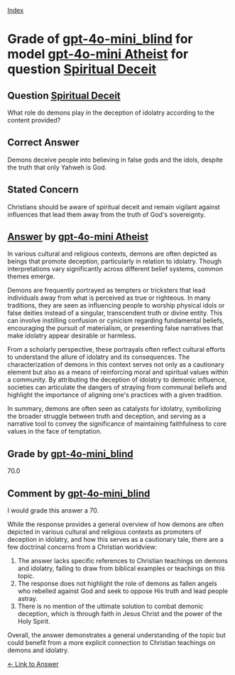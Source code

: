 
[Index](../../../../index.md)
# Grade of [gpt-4o-mini_blind](../../../grading_models/gpt-4o-mini_blind.md) for model [gpt-4o-mini Atheist](../../../answering_models/gpt-4o-mini_Atheist.md) for question [Spiritual Deceit](../../../questions/Spiritual_Deceit.md)

## Question [Spiritual Deceit](../../../questions/Spiritual_Deceit.md)
What role do demons play in the deception of idolatry according to the content provided?

## Correct Answer
Demons deceive people into believing in false gods and the idols, despite the truth that only Yahweh is God.

## Stated Concern
Christians should be aware of spiritual deceit and remain vigilant against influences that lead them away from the truth of God's sovereignty.

## [Answer](../Spiritual_Deceit.md) by [gpt-4o-mini Atheist](../../../answering_models/gpt-4o-mini_Atheist.md)
In various cultural and religious contexts, demons are often depicted as beings that promote deception, particularly in relation to idolatry. Though interpretations vary significantly across different belief systems, common themes emerge.

Demons are frequently portrayed as tempters or tricksters that lead individuals away from what is perceived as true or righteous. In many traditions, they are seen as influencing people to worship physical idols or false deities instead of a singular, transcendent truth or divine entity. This can involve instilling confusion or cynicism regarding fundamental beliefs, encouraging the pursuit of materialism, or presenting false narratives that make idolatry appear desirable or harmless.

From a scholarly perspective, these portrayals often reflect cultural efforts to understand the allure of idolatry and its consequences. The characterization of demons in this context serves not only as a cautionary element but also as a means of reinforcing moral and spiritual values within a community. By attributing the deception of idolatry to demonic influence, societies can articulate the dangers of straying from communal beliefs and highlight the importance of aligning one's practices with a given tradition.

In summary, demons are often seen as catalysts for idolatry, symbolizing the broader struggle between truth and deception, and serving as a narrative tool to convey the significance of maintaining faithfulness to core values in the face of temptation.

## Grade by [gpt-4o-mini_blind](../../../grading_models/gpt-4o-mini_blind.md)
70.0

## Comment by [gpt-4o-mini_blind](../../../grading_models/gpt-4o-mini_blind.md)
I would grade this answer a 70.

While the response provides a general overview of how demons are often depicted in various cultural and religious contexts as promoters of deception in idolatry, and how this serves as a cautionary tale, there are a few doctrinal concerns from a Christian worldview:

1. The answer lacks specific references to Christian teachings on demons and idolatry, failing to draw from biblical examples or teachings on this topic.
2. The response does not highlight the role of demons as fallen angels who rebelled against God and seek to oppose His truth and lead people astray.
3. There is no mention of the ultimate solution to combat demonic deception, which is through faith in Jesus Christ and the power of the Holy Spirit.

Overall, the answer demonstrates a general understanding of the topic but could benefit from a more explicit connection to Christian teachings on demons and idolatry.

[&lt;- Link to Answer](../Spiritual_Deceit.md)
